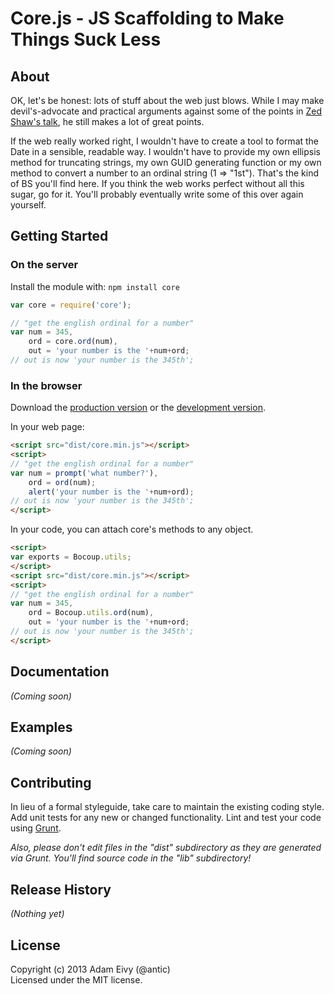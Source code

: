 # Core.js - JS Scaffolding to Make Things Suck Less

## About

OK, let's be honest: lots of stuff about the web just blows. While I may make devil's-advocate and practical arguments against some of the points in [Zed Shaw's talk](http://vimeo.com/43380467), he still makes a lot of great points. 

If the web really worked right, I wouldn't have to create a tool to format the Date in a sensible, readable way. I wouldn't have to provide my own ellipsis method for truncating strings, my own GUID generating function or my own method to convert a number to an ordinal string (1 => "1st"). That's the kind of BS you'll find here. If you think the web works perfect without all this sugar, go for it. You'll probably eventually write some of this over again yourself.

## Getting Started
### On the server
Install the module with: `npm install core`

```javascript
var core = require('core');

// "get the english ordinal for a number"
var num = 345,
    ord = core.ord(num),
    out = 'your number is the '+num+ord;
// out is now 'your number is the 345th';
```

### In the browser
Download the [production version][min] or the [development version][max].

[min]: https://raw.github.com/atomantic/core.js/master/dist/core.min.js
[max]: https://raw.github.com/atomantic/core.js/master/dist/core.js

In your web page:

```html
<script src="dist/core.min.js"></script>
<script>
// "get the english ordinal for a number"
var num = prompt('what number?'),
    ord = ord(num);
    alert('your number is the '+num+ord);
// out is now 'your number is the 345th';
</script>
```

In your code, you can attach core's methods to any object.

```html
<script>
var exports = Bocoup.utils;
</script>
<script src="dist/core.min.js"></script>
<script>
// "get the english ordinal for a number"
var num = 345,
    ord = Bocoup.utils.ord(num),
    out = 'your number is the '+num+ord;
// out is now 'your number is the 345th';
</script>
```

## Documentation
_(Coming soon)_

## Examples
_(Coming soon)_

## Contributing
In lieu of a formal styleguide, take care to maintain the existing coding style. Add unit tests for any new or changed functionality. Lint and test your code using [Grunt](http://gruntjs.com/).

_Also, please don't edit files in the "dist" subdirectory as they are generated via Grunt. You'll find source code in the "lib" subdirectory!_

## Release History
_(Nothing yet)_

## License
Copyright (c) 2013 Adam Eivy (@antic)  
Licensed under the MIT license.
